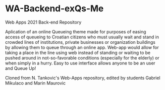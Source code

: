 # WA-Backend-exQs-Me
Web Apps 2021 Back-end Repository

Aplication of an online Queueing theme made for purposes of easing access of queueing to Croatian 
citizens who must usually wait and stand in crowded lines of institutions, private businesses or 
organization buildings by allowing them to queue through an online app. Web-app would allow for
taking a place in the line using web instead of standing or waiting to be pushed around in not-so-favorable
conditions (especially for the elderly) or when simply in a hurry. Easy to use interface allows anyone to be an user and Queue Up!

Cloned from N. Tankovic's Web-Apps repository, edited by students Gabriel Mikulaco and Marin Maurovic
